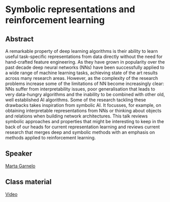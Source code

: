 # Symbolic representations and reinforcement learning

## Abstract

A remarkable property of deep learning algorithms is their ability to learn useful task-specific representations from data directly without the need for hand-crafted feature engineering. As they have grown in popularity over the past decade deep neural networks (NNs) have been successfully applied to a wide range of machine learning tasks, achieving state of the art results across many research areas. However, as the complexity of the research problems increase some of the limitations of NN become increasingly clear: NNs suffer from interpretability issues, poor generalisation that leads to very data-hungry algorithms and the inability to be combined with other old, well established AI algorithms. Some of the research tackling these drawbacks takes inspiration from symbolic AI. It focusses, for example, on obtaining interpretable representations from NNs or thinking about objects and relations when building network architectures. This talk reviews symbolic approaches and properties that might be interesting to keep in the back of our heads for current representation learning and reviews current research that merges deep and symbolic methods with an emphasis on methods applied to reinforcement learning.

## Speaker

[Marta Garnelo](marta-garnelo.md)

## Class material
[Video](https://us02web.zoom.us/rec/play/8WNwEhL1oLCoJeJzKlsmk-cK3Mszqy35m8qtXAQ6U8q4i5gowKUCQlUyzWbkYl3RupRf-MUQRG0_xQpD.f0O6D5zKg7bIbPPB?startTime=1617971766000&_x_zm_rtaid=ymYVeH5TS-yFo43GnN8WBA.1618294478147.5eaefc2413c244edb1d881fa39ddc8c2&_x_zm_rhtaid=167)


